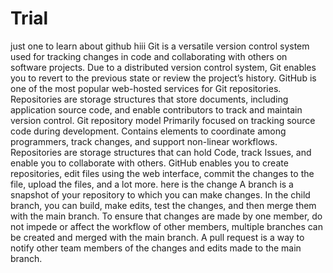 # Trial
just  one to learn about github
hiii
Git is a versatile version control system used for tracking changes in code and collaborating with others on software projects.
Due to a distributed version control system, Git enables you to revert to the previous state or review the project’s history.
GitHub is one of the most popular web-hosted services for Git repositories.
Repositories are storage structures that store documents, including application source code, and enable contributors to track and maintain version control.
Git repository model
Primarily focused on tracking source code during development.
Contains elements to coordinate among programmers, track changes, and support non-linear workflows.
Repositories are storage structures that can hold Code, track Issues, and enable you to collaborate with others.
GitHub enables you to create repositories, edit files using the web interface, commit the changes to the file, upload the files, and a lot more.
here is the change
A branch is a snapshot of your repository to which you can make changes.
In the child branch, you can build, make edits, test the changes, and then merge them with the main branch.
To ensure that changes are made by one member, do not impede or affect the workflow of other members, multiple branches can be created and merged with the main branch.
A pull request is a way to notify other team members of the changes and edits made to the main branch.
